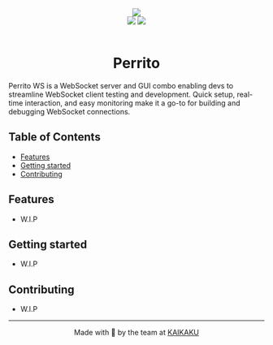 <div align="center">
  <img src="https://github.com/KAIKAKU-AI/perrito-ws/assets/46272051/ddb5f7e1-0554-4636-bc66-9ea3e2b49b3f">
  <br>
  <a href="https://github.com/KAIKAKU-AI/perrito-ws/issues"><img src="https://img.shields.io/github/issues/kaikaku-ai/perrito-ws"/></a>
  <a href="https://www.linkedin.com/company/kaikaku-ai/"><img src="https://img.shields.io/badge/We're%20hiring!-blue.svg"/></a>
  <br>
  <br>
  <h1>Perrito</h1>
</div>

Perrito WS is a WebSocket server and GUI combo enabling devs to streamline WebSocket client testing and development. Quick setup, real-time interaction, and easy monitoring make it a go-to for building and debugging WebSocket connections.

## Table of Contents

- [Features](#features)
- [Getting started](#getting-started)
- [Contributing](#contributing)

## Features

- W.I.P

## Getting started

- W.I.P

## Contributing

- W.I.P

<hr />

<p align="center">Made with 💖 by the team at <a href="https://kaikaku.ai">KAIKAKU</a></p>
